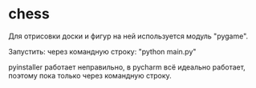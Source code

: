 # chess

Для отрисовки доски и фигур на ней используется модуль "pygame".

Запустить:
через командную строку: "python main.py"

pyinstaller работает неправильно, в pycharm всё идеально работает, поэтому пока только через командную строку.
